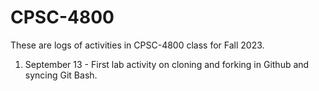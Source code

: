# CPSC-4800

These are logs of activities in CPSC-4800 class for Fall 2023.

1. September 13 - First lab activity on cloning and forking in Github and syncing Git Bash.
